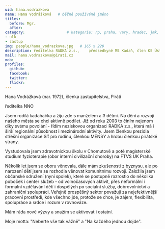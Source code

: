 ```yaml
---
uid: hana.vodrazkova
name: Hana Vodrážková  	# běžně používáné jméno
titles:
  before: Mgr.
  after:
category:                 	# kategorie: rp, praha, vary, hradec, jmk, senat
- ulk
- zastup
img: people/hana_vodrazkova.jpg   # 165 x 220
description: ředitelka RADKA z.s.,    předsedkyně MS Kadaň, člen KS Ústecký kraj           	# kratký popis, max 160 znaků
mail: hana.vodrazkova@pirati.cz
mob:	
profiles:
  github:
  facebook: 
  twitter: 
  flickr:
---
```


Hana Vodrážková (nar. 1972), členka zastupitelstva, Piráti

ředitelka NNO

Jsem rodilá kadaňačka a žiju zde s manželem a 3 dětmi. Na dění a rozvoji našeho města 
se chci aktivně podílet. Již od roku 2003 to činím nejenom díky svému povolání - řídím neziskovou organizaci RADKA z.s., která má i širší regionální působnost i mezinárodní aktivity. Jsem členkou prezidia střešní organizace Síť pro rodinu, členkou 
MENSY a hrdou členkou pirátské strany. 

Vystudovala jsem zdravotnickou školu v Chomutově a poté magisterské studium fyzioterapie (obor interní civilizační choroby) 
na FTVS UK Praha. 

Několik let jsem se oboru věnovala, dále mám zkušenosti z byznysu, ale po narození dětí jsem se rozhodla věnovat komunitnímu rozvoji. Založila jsem občanské sdružení (nyní spolek), které se postupně rozrostlo do několika poboček i center služeb - od volnočasových aktivit, přes neformální i formální vzdělávání dětí i dospělých po sociální služby, dobrovolnictví a zahraniční spolupráci. 
Veřejně prospěšný sektor považuji za nejefektivnější pracovní prostředí, kde všechno jde, protože se chce, je zájem, flexibilita, spolupráce a srdce i rozum v rovnováze. 

Mám ráda nové výzvy a snažím se aktivovat i ostatní.

Moje motta: "Neberte vše tak vážně" a "Na každého jednou dojde".
